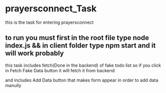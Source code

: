 # prayersconnect_Task

this is the task for entering prayersconnect
## to run you must first in the root file type node index.js && in client folder type npm start and it will work probably

this task includes fetch(Done in the backend) of fake todo list so if you click in Fetch Fake Data button it will fetch it from backend

and includes Add Data button that makes form appear in order to add data manully
